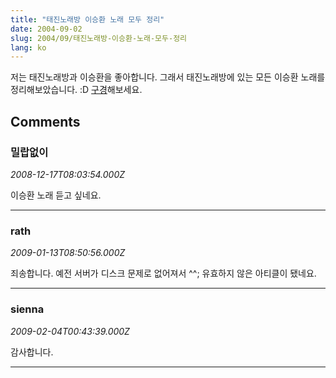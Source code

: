 ```yaml
---
title: "태진노래방 이승환 노래 모두 정리"
date: 2004-09-02
slug: 2004/09/태진노래방-이승환-노래-모두-정리
lang: ko
---
```


저는 태진노래방과 이승환을 좋아합니다.
그래서 태진노래방에 있는 모든 이승환 노래를 정리해보았습니다. :D
[구경](http://light.xrath.com/ziller/leesh.html)해보세요.

## Comments

### 밀랍없이
*2008-12-17T08:03:54.000Z*

이승환 노래 듣고 싶네요.

---

### rath
*2009-01-13T08:50:56.000Z*

죄송합니다. 예전 서버가 디스크 문제로 없어져서 ^^; 유효하지 않은 아티클이 됐네요.

---

### sienna
*2009-02-04T00:43:39.000Z*

감사합니다.

---

